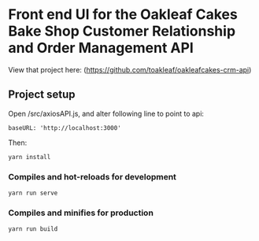 # Front end UI for the Oakleaf Cakes Bake Shop Customer Relationship and Order Management API 
View that project here: (https://github.com/toakleaf/oakleafcakes-crm-api)

## Project setup
Open /src/axiosAPI.js, and alter following line to point to api:
```
baseURL: 'http://localhost:3000'
```
Then:
```
yarn install
```

### Compiles and hot-reloads for development
```
yarn run serve
```

### Compiles and minifies for production
```
yarn run build
```
